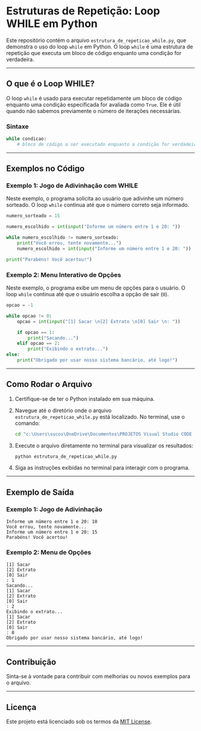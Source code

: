 # Estruturas de Repetição: Loop WHILE em Python

Este repositório contém o arquivo `estrutura_de_repeticao_while.py`, que demonstra o uso do loop `while` em Python. O loop `while` é uma estrutura de repetição que executa um bloco de código enquanto uma condição for verdadeira.

---

## O que é o Loop WHILE?

O loop `while` é usado para executar repetidamente um bloco de código enquanto uma condição especificada for avaliada como `True`. Ele é útil quando não sabemos previamente o número de iterações necessárias.

### Sintaxe

```python
while condicao:
    # bloco de código a ser executado enquanto a condição for verdadeira
```

---

## Exemplos no Código

### Exemplo 1: Jogo de Adivinhação com WHILE

Neste exemplo, o programa solicita ao usuário que adivinhe um número sorteado. O loop `while` continua até que o número correto seja informado.

```python
numero_sorteado = 15

numero_escolhido = int(input("Informe um número entre 1 e 20: "))

while numero_escolhido != numero_sorteado:
    print("Você errou, tente novamente...")
    numero_escolhido = int(input("Informe um número entre 1 e 20: "))

print("Parabéns! Você acertou!")
```

### Exemplo 2: Menu Interativo de Opções

Neste exemplo, o programa exibe um menu de opções para o usuário. O loop `while` continua até que o usuário escolha a opção de sair (`0`).

```python
opcao = -1

while opcao != 0:
    opcao = int(input("[1] Sacar \n[2] Extrato \n[0] Sair \n: "))

    if opcao == 1:
        print("Sacando...")
    elif opcao == 2:
        print("Exibindo o extrato...")
else:
    print("Obrigado por usar nosso sistema bancário, até logo!")
```

---

## Como Rodar o Arquivo

1. Certifique-se de ter o Python instalado em sua máquina.
2. Navegue até o diretório onde o arquivo `estrutura_de_repeticao_while.py` está localizado. No terminal, use o comando:

   ```bash
   cd "c:\Users\sucos\OneDrive\Documentos\PROJETOS Visual Studio CODE 2025\AULA 5 VS\Python\Python_09\estruturas de repetição WHILE"
   ```

3. Execute o arquivo diretamente no terminal para visualizar os resultados:

   ```bash
   python estrutura_de_repeticao_while.py
   ```

4. Siga as instruções exibidas no terminal para interagir com o programa.

---

## Exemplo de Saída

### Exemplo 1: Jogo de Adivinhação

```plaintext
Informe um número entre 1 e 20: 10
Você errou, tente novamente...
Informe um número entre 1 e 20: 15
Parabéns! Você acertou!
```

### Exemplo 2: Menu de Opções

```plaintext
[1] Sacar 
[2] Extrato 
[0] Sair 
: 1
Sacando...
[1] Sacar 
[2] Extrato 
[0] Sair 
: 2
Exibindo o extrato...
[1] Sacar 
[2] Extrato 
[0] Sair 
: 0
Obrigado por usar nosso sistema bancário, até logo!
```

---

## Contribuição

Sinta-se à vontade para contribuir com melhorias ou novos exemplos para o arquivo.

---

## Licença

Este projeto está licenciado sob os termos da [MIT License](LICENSE).
